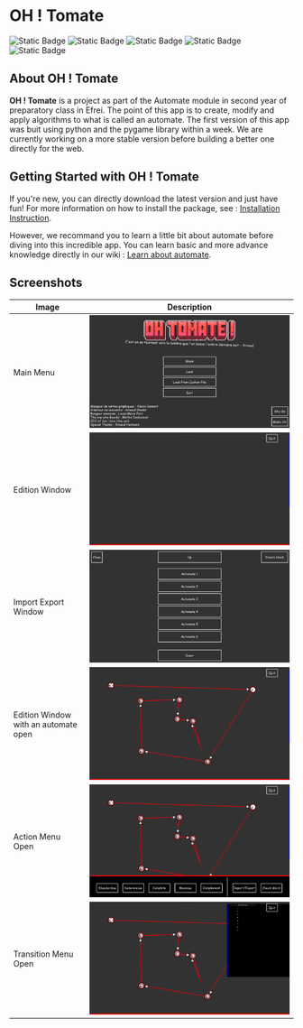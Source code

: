 # OH ! Tomate

![Static Badge](https://img.shields.io/badge/state-beta-orange?style=flat) ![Static Badge](https://img.shields.io/badge/license-MIT-green?style=flat) ![Static Badge](https://img.shields.io/badge/current%20version-1.1.1-blue?style=flat) ![Static Badge](https://img.shields.io/badge/python-3.11%7C3.12%7C3.13-purple?style=flat&link=https%3A%2F%2Fwww.python.org%2Fdownloads%2F) ![Static Badge](https://img.shields.io/badge/pygame-2.6.1-yellow?style=flat&link=https%3A%2F%2Fpypi.org%2Fproject%2Fpygame%2F)

## About OH ! Tomate

**OH ! Tomate** is a project as part of the Automate module in second year of preparatory class in Efrei. The point of this app is to create, modify and apply algorithms to what is called an automate. The first version of this app was buit using python and the pygame library within a week. We are currently working on a more stable version before building a better one directly for the web.

## Getting Started with OH ! Tomate

If you're new, you can directly download the latest version and just have fun! For more information on how to install the package, see : [Installation Instruction](https://github.com/Arnaud-Chadal/oh-tomate/wiki/Installation-and-usage).

However, we recommand you to learn a little bit about automate before diving into this incredible app. You can learn basic and more advance knowledge directly in our wiki : [Learn about automate](https://github.com/Arnaud-Chadal/oh-tomate/wiki/Learn-about-automate).

## Screenshots

| Image                                | Description                                                                         |
| ------------------------------------ | ----------------------------------------------------------------------------------- |
| Main Menu                            | ![Main Menu Image](image.png)                                                       |
| Edition Window                       | ![Edition Window]({41327216-8A7E-484E-AD73-2BCAC70BAD44}.png)                       |
| Import Export Window                 | ![Import Export Window]({44739E5E-D6D1-4DD6-BCEA-3AECCD360AC1}.png)                 |
| Edition Window with an automate open | ![Edition Window with an automate open]({76C7CE6D-31BB-40FF-964F-A295C0E97A56}.png) |
| Action Menu Open                     | ![Action Menu Open]({882A1BB0-5DF4-4E81-89F5-9E850D7B6D26}.png)                     |
| Transition Menu Open                 | ![Transition Menu Open]({B6F78DF6-0412-437D-A331-6679710838A5}.png)                 |
